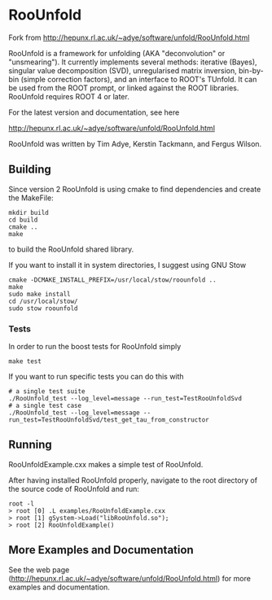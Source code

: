 # RooUnfold


Fork from http://hepunx.rl.ac.uk/~adye/software/unfold/RooUnfold.html

RooUnfold is a framework for unfolding (AKA "deconvolution" or "unsmearing").
It currently implements several methods: iterative (Bayes),
singular value decomposition (SVD), unregularised matrix inversion,
bin-by-bin (simple correction factors), and an interface to ROOT's TUnfold.
It can be used from the ROOT prompt, or linked against the ROOT libraries.
RooUnfold requires ROOT 4 or later.

For the latest version and documentation, see here

  http://hepunx.rl.ac.uk/~adye/software/unfold/RooUnfold.html

RooUnfold was written by Tim Adye, Kerstin Tackmann, and Fergus Wilson.

## Building
Since version 2 RooUnfold is using cmake to find dependencies and create the MakeFile:
```shell
mkdir build
cd build
cmake ..
make
```

to build the RooUnfold shared library.

If you want to install it in system directories, I suggest using GNU Stow

```
cmake -DCMAKE_INSTALL_PREFIX=/usr/local/stow/roounfold ..
make
sudo make install
cd /usr/local/stow/
sudo stow roounfold
```

### Tests
In order to run the boost tests for RooUnfold simply
```shell
make test
```

If you want to run specific tests you can do this with
```shell
# a single test suite
./RooUnfold_test --log_level=message --run_test=TestRooUnfoldSvd
# a single test case
./RooUnfold_test --log_level=message --run_test=TestRooUnfoldSvd/test_get_tau_from_constructor
```

## Running

RooUnfoldExample.cxx makes a simple test of RooUnfold.

After having installed RooUnfold properly, navigate to the root directory of the source code of RooUnfold and run:

```
root -l
> root [0] .L examples/RooUnfoldExample.cxx
> root [1] gSystem->Load("libRooUnfold.so");
> root [2] RooUnfoldExample()
```

## More Examples and Documentation

See the web page (http://hepunx.rl.ac.uk/~adye/software/unfold/RooUnfold.html) for more examples and documentation.

